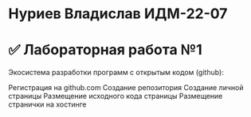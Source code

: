 #  Нуриев Владислав ИДМ-22-07
# ✅ Лабораторная работа №1
Экосистема разработки программ с открытым кодом (github):

Регистрация на github.com
Создание репозитория
Создание личной страницы
Размещение исходного кода страницы
Размещение странички на хостинге
